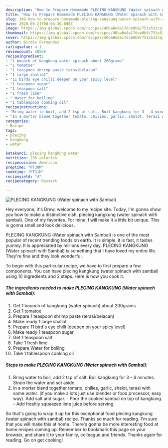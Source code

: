 ```yaml
---
description: "How to Prepare Homemade PLECING KANGKUNG (Water spinach with Sambal)"
title: "How to Prepare Homemade PLECING KANGKUNG (Water spinach with Sambal)"
slug: 389-how-to-prepare-homemade-plecing-kangkung-water-spinach-with-sambal
date: 2020-09-21T00:08:30.898Z
image: https://img-global.cpcdn.com/recipes/40ba8e8a17dce0b9/751x532cq70/plecing-kangkung-water-spinach-with-sambal-recipe-main-photo.jpg
thumbnail: https://img-global.cpcdn.com/recipes/40ba8e8a17dce0b9/751x532cq70/plecing-kangkung-water-spinach-with-sambal-recipe-main-photo.jpg
cover: https://img-global.cpcdn.com/recipes/40ba8e8a17dce0b9/751x532cq70/plecing-kangkung-water-spinach-with-sambal-recipe-main-photo.jpg
author: Birdie Fernandez
ratingvalue: 4.1
reviewcount: 28598
recipeingredient:
- "1 bounch of kangkung water spinach about 200grams"
- "1 tomatoe"
- "1 teaspoon shrimp paste terasibelacan"
- "1 large shallot"
- "11 birds eye chilli deepen on your spicy level"
- "1 teaspoon sugar"
- "1 teaspoon salt"
- "1 fresh lime"
- " Water for boiling"
- "1 tablespoon cooking oil"
recipeinstructions:
- "Bring water to boil, add 2 tsp of salt. Boil kangkung for 3 - 4 minutes. Strain the water and set aside."
- "In a mortar blend together tomato, chilies, garlic, shalot, terasi with some water. (if you make a lots just use blender or food processor, easy way). Add salt and sugar. Pour the cooked sambal on top of kangkung. Add freshly squeezed lime juice before serving."
categories:
- Recipe
tags:
- plecing
- kangkung
- water

katakunci: plecing kangkung water 
nutrition: 236 calories
recipecuisine: American
preptime: "PT30M"
cooktime: "PT31M"
recipeyield: "4"
recipecategory: Dessert

---
```



![PLECING KANGKUNG (Water spinach with Sambal)](https://img-global.cpcdn.com/recipes/40ba8e8a17dce0b9/751x532cq70/plecing-kangkung-water-spinach-with-sambal-recipe-main-photo.jpg)

Hey everyone, it's Drew, welcome to my recipe site. Today, I'm gonna show you how to make a distinctive dish, plecing kangkung (water spinach with sambal). One of my favorites. For mine, I will make it a little bit unique. This is gonna smell and look delicious.



PLECING KANGKUNG (Water spinach with Sambal) is one of the most popular of recent trending foods on earth. It is simple, it is fast, it tastes yummy. It is appreciated by millions every day. PLECING KANGKUNG (Water spinach with Sambal) is something that I have loved my entire life. They're fine and they look wonderful.


To begin with this particular recipe, we have to first prepare a few components. You can have plecing kangkung (water spinach with sambal) using 10 ingredients and 2 steps. Here is how you cook it.

<!--inarticleads1-->

##### The ingredients needed to make PLECING KANGKUNG (Water spinach with Sambal):

1. Get 1 bounch of kangkung (water spinach) about 200grams
1. Get 1 tomatoe
1. Prepare 1 teaspoon shrimp paste (terasi/belacan)
1. Make ready 1 large shallot
1. Prepare 11 bird&#39;s eye chilli (deepen on your spicy level)
1. Make ready 1 teaspoon sugar
1. Get 1 teaspoon salt
1. Take 1 fresh lime
1. Prepare  Water for boiling
1. Take 1 tablespoon cooking oil




<!--inarticleads2-->

##### Steps to make PLECING KANGKUNG (Water spinach with Sambal):

1. Bring water to boil, add 2 tsp of salt. Boil kangkung for 3 - 4 minutes. Strain the water and set aside.
1. In a mortar blend together tomato, chilies, garlic, shalot, terasi with some water. (if you make a lots just use blender or food processor, easy way). Add salt and sugar. - Pour the cooked sambal on top of kangkung. - Add freshly squeezed lime juice before serving.




So that's going to wrap it up for this exceptional food plecing kangkung (water spinach with sambal) recipe. Thanks so much for reading. I'm sure that you will make this at home. There's gonna be more interesting food at home recipes coming up. Remember to bookmark this page on your browser, and share it to your family, colleague and friends. Thanks again for reading. Go on get cooking!
